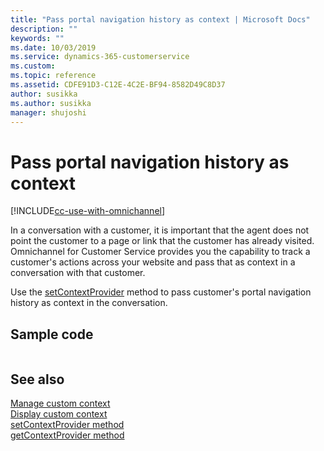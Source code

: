 ```yaml
---
title: "Pass portal navigation history as context | Microsoft Docs"
description: ""
keywords: ""
ms.date: 10/03/2019
ms.service: dynamics-365-customerservice
ms.custom:
ms.topic: reference
ms.assetid: CDFE91D3-C12E-4C2E-BF94-8582D49C8D37
author: susikka
ms.author: susikka
manager: shujoshi
---
```

# Pass portal navigation history as context

[!INCLUDE[cc-use-with-omnichannel](../../../includes/cc-use-with-omnichannel.md)]

In a conversation with a customer, it is important that the agent does not point the customer to a page or link that the customer has already visited. Omnichannel for Customer Service provides you the capability to track a customer's actions across your website and pass that as context in a conversation with that customer.

Use the [setContextProvider](../reference/methods/setContextProvider.md) method to pass customer's portal navigation history as context in the conversation.

## Sample code

```javascript

```

## See also

[Manage custom context](send-context-starting-chat.md)<br />
[Display custom context](display-custom-context.md)<br />
[setContextProvider method](../reference/methods/setContextProvider.md)<br />
[getContextProvider method](../reference/methods/getContextProvider.md)